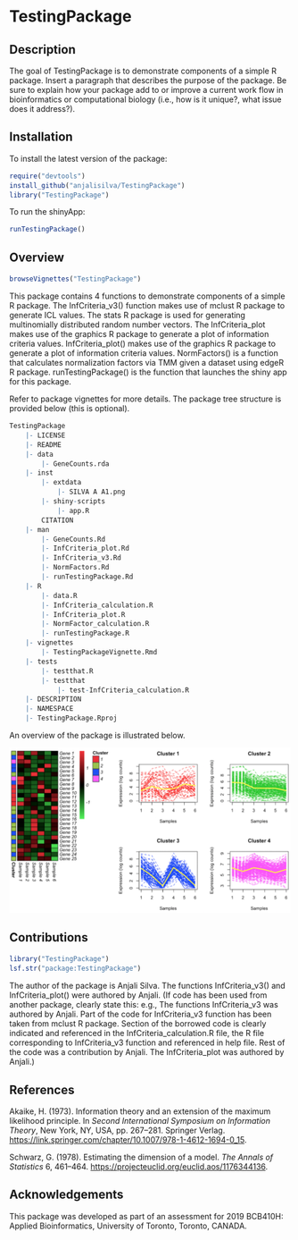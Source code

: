 # TestingPackage

<!-- badges: start -->
<!-- badges: end -->

## Description
The goal of TestingPackage is to demonstrate components of a simple R package. Insert a paragraph that describes the purpose of the package. Be sure to explain how your package add to or improve a current work flow in bioinformatics or computational biology (i.e., how is it unique?, what issue does it address?).


## Installation

To install the latest version of the package:

``` r
require("devtools")
install_github("anjalisilva/TestingPackage")
library("TestingPackage")
```

To run the shinyApp:
``` r
runTestingPackage()
```

## Overview

``` r
browseVignettes("TestingPackage")
```

This package contains 4 functions to demonstrate components of a simple R package. The InfCriteria_v3() function makes use of mclust R package to generate ICL values. The stats R package is used for generating multinomially distributed random number vectors. The InfCriteria_plot makes use of the graphics R package to generate a plot of information criteria values. InfCriteria_plot() makes use of the graphics R package to generate a plot of information criteria values. NormFactors() is a function that calculates normalization factors via TMM given a dataset using edgeR R package. runTestingPackage() is the function that launches the shiny app for this package.

Refer to package vignettes for more details. The package tree structure is provided below (this is optional).

``` r
TestingPackage 
    |- LICENSE
    |- README
    |- data
        |- GeneCounts.rda
    |- inst
        |- extdata
            |- SILVA A A1.png
        |- shiny-scripts 
            |- app.R
        CITATION
    |- man
        |- GeneCounts.Rd
        |- InfCriteria_plot.Rd
        |- InfCriteria_v3.Rd
        |- NormFactors.Rd
        |- runTestingPackage.Rd
    |- R
        |- data.R
        |- InfCriteria_calculation.R
        |- InfCriteria_plot.R
        |- NormFactor_calculation.R
        |- runTestingPackage.R
    |- vignettes
        |- TestingPackageVignette.Rmd
    |- tests
        |- testthat.R 
        |- testthat
            |- test-InfCriteria_calculation.R
    |- DESCRIPTION
    |- NAMESPACE
    |- TestingPackage.Rproj
```

An overview of the package is illustrated below. 

![](./inst/extdata/SILVA_A_A1.png)


## Contributions

``` r
library("TestingPackage")
lsf.str("package:TestingPackage")
```

The author of the package is Anjali Silva. The functions InfCriteria_v3() and InfCriteria_plot() were authored by Anjali. (If code has been used from another package, clearly state this: e.g., The functions InfCriteria_v3 was authored by Anjali. Part of the code for InfCriteria_v3 function has been taken from mclust R package. Section of the borrowed code is clearly indicated and referenced in the InfCriteria_calculation.R file, the R file corresponding to InfCriteria_v3 function and referenced in help file. Rest of the code was a contribution by Anjali. The InfCriteria_plot was authored by Anjali.)


## References

Akaike, H. (1973). Information theory and an extension of the maximum likelihood principle. In *Second International Symposium on Information Theory*, New York, NY, USA, pp. 267–281. Springer Verlag. https://link.springer.com/chapter/10.1007/978-1-4612-1694-0_15.


Schwarz, G. (1978). Estimating the dimension of a model. *The Annals of Statistics* 6, 461–464. https://projecteuclid.org/euclid.aos/1176344136.


## Acknowledgements

This package was developed as part of an assessment for 2019 BCB410H: Applied Bioinformatics, University of Toronto, Toronto, CANADA.
